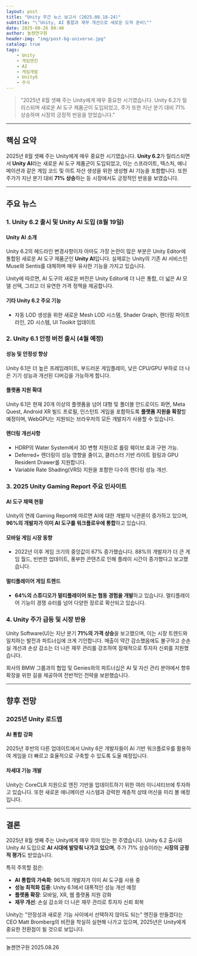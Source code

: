 ```yaml
---
layout: post
title: "Unity 주간 뉴스 보고서 (2025.08.18-24)"
subtitle: "\"Unity, AI 통합과 재무 개선으로 새로운 도약 준비\""
date: 2025-08-26 09:40
author: 놀젠연구원
header-img: "img/post-bg-universe.jpg"
catalog: true
tags:
    - Unity
    - 게임엔진
    - AI
    - 게임개발
    - Unity6
    - 주식
---
```


> "2025년 8월 셋째 주는 Unity에게 매우 중요한 시기였습니다. Unity 6.2가 릴리스되며 새로운 AI 도구 제품군이 도입되었고, 주가 또한 지난 분기 대비 71% 상승하며 시장의 긍정적 반응을 얻었습니다."

---

## 핵심 요약

2025년 8월 셋째 주는 Unity에게 매우 중요한 시기였습니다. **Unity 6.2**가 릴리스되면서 **Unity AI**라는 새로운 AI 도구 제품군이 도입되었고, 이는 스프라이트, 텍스처, 애니메이션과 같은 게임 코드 및 아트 자산 생성을 위한 생성형 AI 기능을 포함합니다. 또한 주가가 지난 분기 대비 **71% 상승**하는 등 시장에서도 긍정적인 반응을 보였습니다.

---

## 주요 뉴스

### 1. **Unity 6.2 출시 및 Unity AI 도입 (8월 19일)**

#### Unity AI 소개
Unity 6.2의 헤드라인 변경사항이자 아마도 가장 논란이 많은 부분은 Unity Editor에 통합된 새로운 AI 도구 제품군인 **Unity AI**입니다. 실제로는 Unity의 기존 AI 서비스인 Muse와 Sentis를 대체하며 매우 유사한 기능을 가지고 있습니다.

Unity에 따르면, AI 도구의 새로운 버전은 Unity Editor에 더 나은 통합, 더 넓은 AI 모델 선택, 그리고 더 유연한 가격 정책을 제공합니다.

#### 기타 Unity 6.2 주요 기능
-   자동 LOD 생성을 위한 새로운 Mesh LOD 시스템, Shader Graph, 렌더링 파이프라인, 2D 시스템, UI Toolkit 업데이트

### 2. **Unity 6.1 안정 버전 출시 (4월 예정)**

#### 성능 및 안정성 향상
Unity 6.1은 더 높은 프레임레이트, 부드러운 게임플레이, 낮은 CPU/GPU 부하로 더 나은 기기 성능과 개선된 디버깅을 가능하게 합니다.

#### 플랫폼 지원 확대
Unity 6.1은 현재 20개 이상의 플랫폼을 넘어 대형 및 폴더블 안드로이드 화면, Meta Quest, Android XR 빌드 프로필, 인스턴트 게임을 포함하도록 **플랫폼 지원을 확장**할 예정이며, WebGPU는 지원되는 브라우저의 모든 개발자가 사용할 수 있습니다.

#### 렌더링 개선사항
-   HDRP의 Water System에서 3D 변형 지원으로 롤링 웨이브 효과 구현 가능.
-   Deferred+ 렌더링이 성능 영향을 줄이고, 클러스터 기반 라이트 컬링과 GPU Resident Drawer를 지원합니다.
-   Variable Rate Shading(VRS) 지원을 포함한 다수의 렌더링 성능 개선.

### 3. **2025 Unity Gaming Report 주요 인사이트**

#### AI 도구 채택 현황
Unity의 연례 Gaming Report에 따르면 AI에 대한 개발자 낙관론이 증가하고 있으며, **96%의 개발자가 이미 AI 도구를 워크플로우에 통합**하고 있습니다.

#### 모바일 게임 시장 동향
-   2022년 이후 게임 크기의 중앙값이 67% 증가했습니다. 88%의 개발자가 더 큰 게임 월드, 빈번한 업데이트, 풍부한 콘텐츠로 인해 플레이 시간이 증가했다고 보고했습니다.

#### 멀티플레이어 게임 트렌드
-   **64%의 스튜디오가 멀티플레이어 또는 협동 경험을 개발**하고 있습니다. 멀티플레이어 기능이 경쟁 슈터를 넘어 다양한 장르로 확산되고 있습니다.

### 4. **Unity 주가 급등 및 시장 반응**

Unity Software(U)는 지난 분기 **71%의 가격 상승**을 보고했으며, 이는 시장 트렌드와 일치하는 발전과 파트너십에 크게 기인합니다. 매출이 약간 감소했음에도 불구하고 순손실 개선과 손상 감소는 더 나은 재무 관리를 강조하여 잠재적으로 투자자 신뢰를 지원했습니다.

회사의 BMW 그룹과의 협업 및 Genies와의 파트너십은 AI 및 자산 관리 분야에서 향후 확장을 위한 길을 제공하여 전반적인 전략을 보완했습니다.

---

## 향후 전망

### 2025년 Unity 로드맵

#### AI 통합 강화
2025년 후반의 다른 업데이트에서 Unity 6은 개발자들이 AI 기반 워크플로우를 활용하여 게임을 더 빠르고 효율적으로 구축할 수 있도록 도울 예정입니다.

#### 차세대 기능 개발
Unity는 CoreCLR 지원으로 엔진 기반을 업데이트하기 위한 여러 이니셔티브에 투자하고 있습니다. 또한 새로운 애니메이션 시스템과 강력한 계층적 상태 머신을 미리 볼 예정입니다.

---

## 결론

2025년 8월 셋째 주는 Unity에게 매우 의미 있는 한 주였습니다. Unity 6.2 출시와 Unity AI 도입으로 **AI 시대에 발맞춰 나가고 있으며**, 주가 71% 상승이라는 **시장의 긍정적 평가**도 받았습니다.

특히 주목할 점은:
-   **AI 통합의 가속화**: 96%의 개발자가 이미 AI 도구를 사용 중
-   **성능 최적화 집중**: Unity 6.1에서 대폭적인 성능 개선 예정
-   **플랫폼 확장**: 모바일, XR, 웹 플랫폼 지원 강화
-   **재무 개선**: 손실 감소와 더 나은 재무 관리로 투자자 신뢰 회복

Unity는 "안정성과 새로운 기능 사이에서 선택하지 않아도 되는" 엔진을 만들겠다는 CEO Matt Bromberg의 비전을 착실히 실현해 나가고 있으며, 2025년은 Unity에게 중요한 전환점이 될 것으로 보입니다.

---

놀젠연구원 2025.08.26